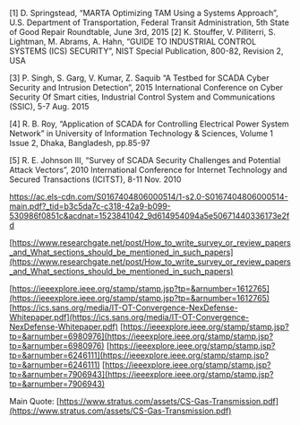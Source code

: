 [1] D. Springstead, “MARTA Optimizing TAM Using a Systems Approach”, U.S. Department of Transportation, Federal Transit Administration, 5th State of Good Repair Roundtable, June 3rd, 2015
[2] K. Stouffer, V. Pilliterri, S. Lightman, M. Abrams, A. Hahn, “GUIDE TO INDUSTRIAL CONTROL SYSTEMS (ICS) SECURITY”, NIST Special Publication, 800-82, Revision 2, USA

[3] P. Singh, S. Garg, V. Kumar, Z. Saquib “A Testbed for SCADA Cyber Security and Intrusion Detection”, 2015 International Conference on Cyber Security Of Smart cities, Industrial Control System and Communications (SSIC), 5-7 Aug. 2015

[4] R. B. Roy, “Application   of   SCADA   for   Controlling   Electrical Power System Network” in University of Information Technology & Sciences, Volume 1 Issue 2, Dhaka, Bangladesh, pp.85-97  

[5] R. E. Johnson III, “Survey of SCADA Security Challenges and Potential Attack Vectors”, 2010 International Conference for Internet Technology and Secured Transactions (ICITST), 8-11 Nov. 2010

[https://ac.els-cdn.com/S0167404806000514/1-s2.0-S0167404806000514-main.pdf?_tid=b3c5da7c-c318-42a9-b099-530986f0851c&acdnat=1523841042_9d614954094a5e50671440336173e2fd
](https://ac.els-cdn.com/S0167404806000514/1-s2.0-S0167404806000514-main.pdf?_tid=b3c5da7c-c318-42a9-b099-530986f0851c&acdnat=1523841042_9d614954094a5e50671440336173e2fd)

[https://www.researchgate.net/post/How_to_write_survey_or_review_papers_and_What_sections_should_be_mentioned_in_such_papers](https://www.researchgate.net/post/How_to_write_survey_or_review_papers_and_What_sections_should_be_mentioned_in_such_papers)

[https://ieeexplore.ieee.org/stamp/stamp.jsp?tp=&arnumber=1612765](https://ieeexplore.ieee.org/stamp/stamp.jsp?tp=&arnumber=1612765)
[https://ics.sans.org/media/IT-OT-Convergence-NexDefense-Whitepaper.pdf](https://ics.sans.org/media/IT-OT-Convergence-NexDefense-Whitepaper.pdf)
[https://ieeexplore.ieee.org/stamp/stamp.jsp?tp=&arnumber=6980976](https://ieeexplore.ieee.org/stamp/stamp.jsp?tp=&arnumber=6980976)
[https://ieeexplore.ieee.org/stamp/stamp.jsp?tp=&arnumber=6246111](https://ieeexplore.ieee.org/stamp/stamp.jsp?tp=&arnumber=6246111)
[https://ieeexplore.ieee.org/stamp/stamp.jsp?tp=&arnumber=7906943](https://ieeexplore.ieee.org/stamp/stamp.jsp?tp=&arnumber=7906943)


Main Quote: [https://www.stratus.com/assets/CS-Gas-Transmission.pdf](https://www.stratus.com/assets/CS-Gas-Transmission.pdf)